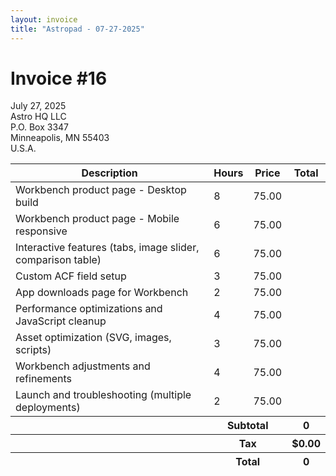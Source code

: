 ```yaml
---
layout: invoice
title: "Astropad - 07-27-2025"
---
```


<div>
	<h1 class="font-bold uppercase mb-2">Invoice #16</h1>
	<p>July 27, 2025<br>
	Astro HQ LLC<br>
	P.O. Box 3347<br>
	Minneapolis, MN 55403<br>
	U.S.A.</p>
</div>
<table class="w-full">
	<thead>
		<tr class="bg-gray-200 text-left">
			<th class="p-3">Description</th>
			<th class="p-3">Hours</th>
			<th class="p-3">Price</th>
			<th class="p-3">Total</th>
		</tr>
	</thead>
	<tbody id="invoice-tbody" class="divide-y border-b">
		<tr>
			<td class="p-3">Workbench product page - Desktop build</td>
			<td class="p-3 text-right" data-value="quantity">8</td>
			<td class="p-3 text-right" data-value="price">75.00</td>
			<td class="p-3 text-right font-bold" data-value="total"></td>
		</tr>
		<tr>
			<td class="p-3">Workbench product page - Mobile responsive</td>
			<td class="p-3 text-right" data-value="quantity">6</td>
			<td class="p-3 text-right" data-value="price">75.00</td>
			<td class="p-3 text-right font-bold" data-value="total"></td>
		</tr>
		<tr>
			<td class="p-3">Interactive features (tabs, image slider, comparison table)</td>
			<td class="p-3 text-right" data-value="quantity">6</td>
			<td class="p-3 text-right" data-value="price">75.00</td>
			<td class="p-3 text-right font-bold" data-value="total"></td>
		</tr>
		<tr>
			<td class="p-3">Custom ACF field setup</td>
			<td class="p-3 text-right" data-value="quantity">3</td>
			<td class="p-3 text-right" data-value="price">75.00</td>
			<td class="p-3 text-right font-bold" data-value="total"></td>
		</tr>
		<tr>
			<td class="p-3">App downloads page for Workbench</td>
			<td class="p-3 text-right" data-value="quantity">2</td>
			<td class="p-3 text-right" data-value="price">75.00</td>
			<td class="p-3 text-right font-bold" data-value="total"></td>
		</tr>
		<tr>
			<td class="p-3">Performance optimizations and JavaScript cleanup</td>
			<td class="p-3 text-right" data-value="quantity">4</td>
			<td class="p-3 text-right" data-value="price">75.00</td>
			<td class="p-3 text-right font-bold" data-value="total"></td>
		</tr>
		<tr>
			<td class="p-3">Asset optimization (SVG, images, scripts)</td>
			<td class="p-3 text-right" data-value="quantity">3</td>
			<td class="p-3 text-right" data-value="price">75.00</td>
			<td class="p-3 text-right font-bold" data-value="total"></td>
		</tr>
		<tr>
			<td class="p-3">Workbench adjustments and refinements</td>
			<td class="p-3 text-right" data-value="quantity">4</td>
			<td class="p-3 text-right" data-value="price">75.00</td>
			<td class="p-3 text-right font-bold" data-value="total"></td>
		</tr>
		<tr>
			<td class="p-3">Launch and troubleshooting (multiple deployments)</td>
			<td class="p-3 text-right" data-value="quantity">2</td>
			<td class="p-3 text-right" data-value="price">75.00</td>
			<td class="p-3 text-right font-bold" data-value="total"></td>
		</tr>
	</tbody>
	<tfoot id="invoice-tfoot" class="text-left">
		<tr>
			<th></th>
			<th colspan="2" class="p-3 border-b">Subtotal</th>
			<th class="p-3 text-right border-b">0</th>
		</tr>
		<tr>
			<th></th>
			<th colspan="2" class="p-3 border-b">Tax</th>
			<th class="p-3 text-right border-b">$0.00</th>
		</tr>
		<tr>
			<th></th>
			<th colspan="2" class="p-3">Total</th>
			<th class="p-3 text-right">0</th>
		</tr>
	</tfoot>
</table>